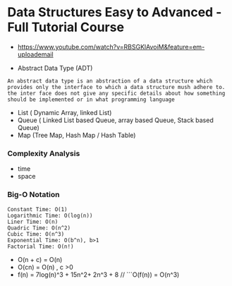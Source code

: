 # Data Structures Easy to Advanced - Full Tutorial Course
- https://www.youtube.com/watch?v=RBSGKlAvoiM&feature=em-uploademail

- Abstract Data Type (ADT)
```
An abstract data type is an abstraction of a data structure which provides only the interface to which a data structure mush adhere to.  the inter face does not give any specific details about how something should be implemented or in what programming language
```
- List ( Dynamic Array, linked List)
- Queue ( Linked List based Queue, array based Queue, Stack based Queue)
- Map  (Tree Map, Hash Map / Hash Table)

### Complexity Analysis
- time
- space

### Big-O Notation
```
Constant Time: O(1)
Logarithmic Time: O(log(n))
Liner Time: O(n)
Quadric Time: O(n^2)
Cubic Time: O(n^3)
Exponential Time: O(b^n), b>1
Factorial Time: O(n!)

```
- O(n + c) = O(n)
- O(cn) = O(n) , c >0
- f(n) = 7log(n)^3 + 15n^2+ 2n^3 + 8 // ```O(f(n)) = O(n^3)
